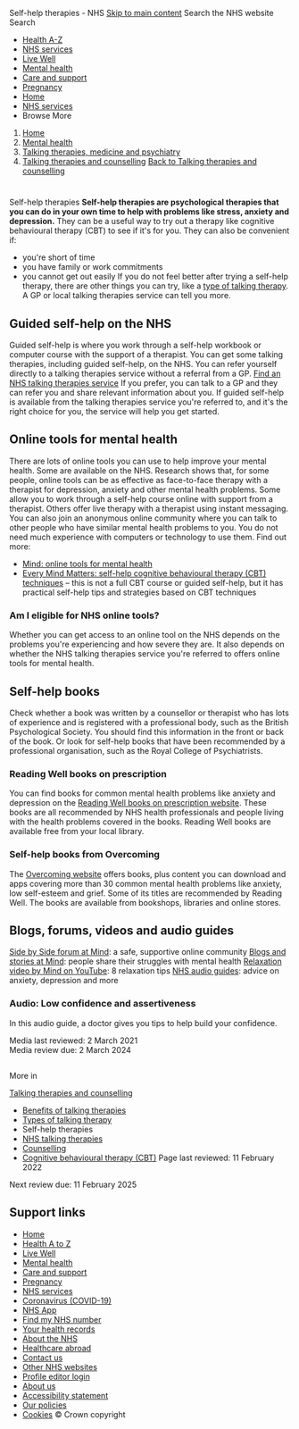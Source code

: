 
Self-help therapies - NHS
[Skip to main content](#maincontent)
Search the NHS website
Search
* [Health A-Z](/conditions/)
* [NHS services](/nhs-services/)
* [Live Well](/live-well/)
* [Mental health](/mental-health/)
* [Care and support](/conditions/social-care-and-support-guide/)
* [Pregnancy](/pregnancy/)
* [Home](/)
* [NHS services](/nhs-services/)
* Browse
 More
1. [Home](/)
2. [Mental health](/mental-health/)
3. [Talking therapies, medicine and psychiatry](/mental-health/talking-therapies-medicine-treatments/)
4. [Talking therapies and counselling](/mental-health/talking-therapies-medicine-treatments/talking-therapies-and-counselling/)
[Back to 
 Talking therapies and counselling](/mental-health/talking-therapies-medicine-treatments/talking-therapies-and-counselling/) 
# 
 
 Self-help therapies
**Self-help therapies are psychological therapies that you can do in your own time to help with problems like stress, anxiety and depression.**
They can be a useful way to try out a therapy like cognitive behavioural therapy (CBT) to see if it's for you.
They can also be convenient if:
* you're short of time
* you have family or work commitments
* you cannot get out easily
If you do not feel better after trying a self-help therapy, there are other things you can try, like a [type of talking therapy](/mental-health/talking-therapies-medicine-treatments/talking-therapies-and-counselling/types-of-talking-therapies/).
A GP or local talking therapies service can tell you more.
## Guided self-help on the NHS
Guided self-help is where you work through a self-help workbook or computer course with the support of a therapist.
You can get some talking therapies, including guided self-help, on the NHS.
You can refer yourself directly to a talking therapies service without a referral from a GP.
[Find an NHS talking therapies service](https://www.nhs.uk/service-search/find-a-psychological-therapies-service/)
If you prefer, you can talk to a GP and they can refer you and share relevant information about you.
If guided self-help is available from the talking therapies service you're referred to, and it's the right choice for you, the service will help you get started.
## Online tools for mental health
There are lots of online tools you can use to help improve your mental health. Some are available on the NHS.
Research shows that, for some people, online tools can be as effective as face-to-face therapy with a therapist for depression, anxiety and other mental health problems.
Some allow you to work through a self-help course online with support from a therapist.
Others offer live therapy with a therapist using instant messaging.
You can also join an anonymous online community where you can talk to other people who have similar mental health problems to you.
You do not need much experience with computers or technology to use them.
Find out more:
* [Mind: online tools for mental health](https://www.mind.org.uk/information-support/tips-for-everyday-living/online-mental-health/online-mental-health-tools/)
* [Every Mind Matters: self-help cognitive behavioural therapy (CBT) techniques](https://www.nhs.uk/every-mind-matters/mental-wellbeing-tips/self-help-cbt-techniques/) – this is not a full CBT course or guided self-help, but it has practical self-help tips and strategies based on CBT techniques
### Am I eligible for NHS online tools?
Whether you can get access to an online tool on the NHS depends on the problems you're experiencing and how severe they are.
It also depends on whether the NHS talking therapies service you're referred to offers online tools for mental health.
## Self-help books
Check whether a book was written by a counsellor or therapist who has lots of experience and is registered with a professional body, such as the British Psychological Society.
You should find this information in the front or back of the book.
Or look for self-help books that have been recommended by a professional organisation, such as the Royal College of Psychiatrists.
### Reading Well books on prescription
You can find books for common mental health problems like anxiety and depression on the [Reading Well books on prescription website](https://reading-well.org.uk/).
These books are all recommended by NHS health professionals and people living with the health problems covered in the books.
Reading Well books are available free from your local library.
### Self-help books from Overcoming
The [Overcoming website](https://overcoming.co.uk/7/Home) offers books, plus content you can download and apps covering more than 30 common mental health problems like anxiety, low self-esteem and grief.
Some of its titles are recommended by Reading Well.
The books are available from bookshops, libraries and online stores.
## Blogs, forums, videos and audio guides
[Side by Side forum at Mind](https://sidebyside.mind.org.uk/): a safe, supportive online community
[Blogs and stories at Mind](https://www.mind.org.uk/information-support/your-stories/): people share their struggles with mental health
[Relaxation video by Mind on YouTube](https://www.youtube.com/watch?v=cyEdZ23Cp1E): 8 relaxation tips
[NHS audio guides](/mental-health/self-help/guides-tools-and-activities/mental-wellbeing-audio-guides/): advice on anxiety, depression and more
### Audio: Low confidence and assertiveness
In this audio guide, a doctor gives you tips to help build your confidence.
 
 Media last reviewed: 2 March 2021  
 Media review due: 2 March 2024
 
## 
 More in
 
 [Talking therapies and counselling](/mental-health/talking-therapies-medicine-treatments/talking-therapies-and-counselling/)
* [Benefits of talking therapies](https://www.nhs.uk/mental-health/talking-therapies-medicine-treatments/talking-therapies-and-counselling/benefits-of-talking-therapies/)
* [Types of talking therapy](https://www.nhs.uk/mental-health/talking-therapies-medicine-treatments/talking-therapies-and-counselling/types-of-talking-therapies/)
* Self-help therapies
* [NHS talking therapies](https://www.nhs.uk/mental-health/talking-therapies-medicine-treatments/talking-therapies-and-counselling/nhs-talking-therapies/)
* [Counselling](https://www.nhs.uk/mental-health/talking-therapies-medicine-treatments/talking-therapies-and-counselling/counselling/)
* [Cognitive behavioural therapy (CBT)](https://www.nhs.uk/mental-health/talking-therapies-medicine-treatments/talking-therapies-and-counselling/cognitive-behavioural-therapy-cbt/)
 Page last reviewed: 11 February 2022
   
 Next review due: 11 February 2025
 
## Support links
* [Home](/)
* [Health A to Z](/conditions/)
* [Live Well](/live-well/)
* [Mental health](/mental-health/)
* [Care and support](/conditions/social-care-and-support-guide/)
* [Pregnancy](/pregnancy/)
* [NHS services](/nhs-services/)
* [Coronavirus (COVID-19)](/conditions/coronavirus-covid-19/)
* [NHS App](/nhs-app/)
* [Find my NHS number](/nhs-services/online-services/find-nhs-number/)
* [Your health records](/using-the-nhs/about-the-nhs/your-health-records/)
* [About the NHS](/using-the-nhs/about-the-nhs/)
* [Healthcare abroad](/using-the-nhs/healthcare-abroad/apply-for-a-free-uk-global-health-insurance-card-ghic/)
* [Contact us](/contact-us/)
* [Other NHS websites](/nhs-sites/)
* [Profile editor login](/our-policies/profile-editor-login/)
* [About us](/about-us/)
* [Accessibility statement](/accessibility-statement/)
* [Our policies](/our-policies/)
* [Cookies](/our-policies/cookies-policy/)
© Crown copyright
